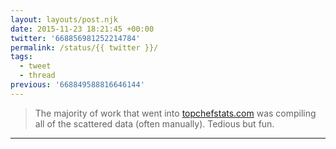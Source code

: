 ```yaml
---
layout: layouts/post.njk
date: 2015-11-23 18:21:45 +00:00
twitter: '668856981252214784'
permalink: /status/{{ twitter }}/
tags: 
  - tweet
  - thread
previous: '668849588816646144'
---
```


> The majority of work that went into [topchefstats.com](https://topchefstats.com) was compiling all of the scattered data (often manually). Tedious but fun.

---
